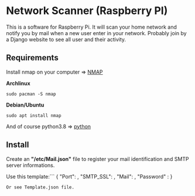 # Network Scanner (Raspberry PI)

This is a software for Raspberry Pi. It will scan your home network and notify you by mail when a new user enter in your network.
Probably join by a Django website to see all user and their activity.

## Requirements

Install nmap on your computer => [NMAP](https://nmap.org/)

**Archlinux**
```
sudo pacman -S nmap
```

**Debian/Ubuntu**
```
sudo apt install nmap
```

And of course python3.8 => [python](https://www.python.org/)

## Install

Create an **"/etc/Mail.json"** file to register your mail identification and SMTP server informations.

Use this template:```
{
    "Port": <port number>,
    "SMTP_SSL": <SMTP url>,
    "Mail": <your mail>,
    "Password" : <your mail password>
}

```
Or see Template.json file.
